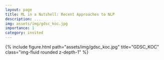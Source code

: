 ```yaml
---
layout: page
title: ML in a Nutshell: Recent Approaches to NLP
description: ...
img: assets/img/gdsc_koc.jpg
importance: 1
category: invited
---
```


<div class="row">
    <div class="col-sm mt-3 mt-md-0">
        {% include figure.html path="assets/img/gdsc_koc.jpg" title="GDSC_KOC" class="img-fluid rounded z-depth-1" %}
    </div>
</div>
